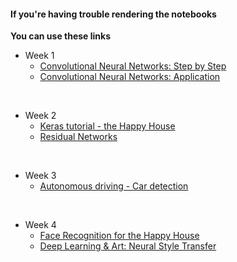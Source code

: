 #### If you're having trouble rendering the notebooks
<b>You can use these links</b>

* Week 1
  * [Convolutional Neural Networks: Step by Step](https://nbviewer.jupyter.org/github/veb-101/Deeplearning-Specialization-Coursera/blob/master/Course%204%20-%20Convolutional%20Neural%20Networks/week%201%20-%20Foundations%20of%20Convolutional%20Neural%20Networks/Assignments%201%2C%202/Convolution%20model%20-%20Step%20by%20Step.ipynb)
  * [Convolutional Neural Networks: Application](https://nbviewer.jupyter.org/github/veb-101/Deeplearning-Specialization-Coursera/blob/master/Course%204%20-%20Convolutional%20Neural%20Networks/week%201%20-%20Foundations%20of%20Convolutional%20Neural%20Networks/Assignments%201%2C%202/Convolution%20model%20-%20Application.ipynb)
<br>

* Week 2
  * [Keras tutorial - the Happy House](https://nbviewer.jupyter.org/github/veb-101/Deeplearning-Specialization-Coursera/blob/master/Course%204%20-%20Convolutional%20Neural%20Networks/week%202%20-%20Deep%20convolutional%20models%20%28case%20studies%29/Assignment%201/Keras%20-%20Tutorial%20-%20Happy%20House.ipynb)
  * [Residual Networks](https://nbviewer.jupyter.org/github/veb-101/Deeplearning-Specialization-Coursera/blob/master/Course%204%20-%20Convolutional%20Neural%20Networks/week%202%20-%20Deep%20convolutional%20models%20%28case%20studies%29/Assignment%202/Residual%20Networks%20%28coursera%29%20.ipynb)
<br>

* Week 3
  * [Autonomous driving - Car detection](https://nbviewer.jupyter.org/github/veb-101/Deeplearning-Specialization-Coursera/blob/master/Course%204%20-%20Convolutional%20Neural%20Networks/week%203%20-%20Detection%20algorithms/Assignment/Autonomous%20driving%20application%20-%20Car%20detection.ipynb)
<br>

* Week 4
  * [Face Recognition for the Happy House](https://nbviewer.jupyter.org/github/veb-101/Deeplearning-Specialization-Coursera/blob/master/Course%204%20-%20Convolutional%20Neural%20Networks/week%204%20-%20Special%20applications%20-%20Face%20recognition%20%26%20Neural%20style%20transfer/Assignment-Face%20Recognition/Face%20Recognition%20for%20the%20Happy%20House.ipynb)
  * [Deep Learning & Art: Neural Style Transfer](https://nbviewer.jupyter.org/github/veb-101/Deeplearning-Specialization-Coursera/blob/master/Course%204%20-%20Convolutional%20Neural%20Networks/week%204%20-%20Special%20applications%20-%20Face%20recognition%20%26%20Neural%20style%20transfer/Assignment-Neural%20Style%20Transfer/Neural%20Style%20Transfer.ipynb)